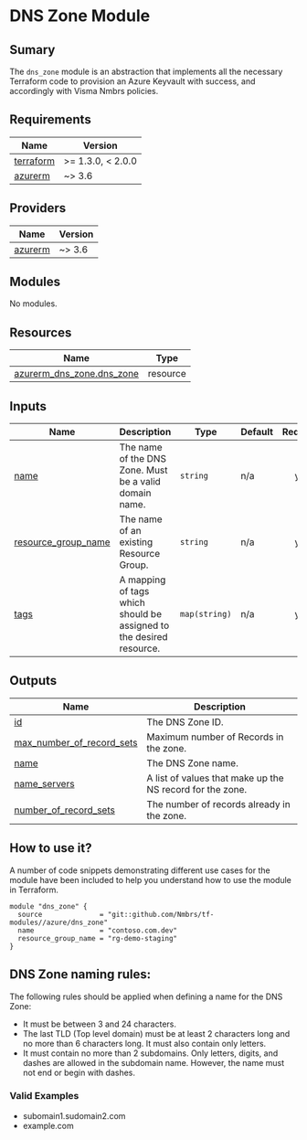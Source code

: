 # DNS Zone Module

## Sumary

The `dns_zone` module is an abstraction that implements all the necessary
Terraform code to provision an Azure Keyvault with success, and accordingly with
Visma Nmbrs policies.

## Requirements

| Name                                                                     | Version           |
| ------------------------------------------------------------------------ | ----------------- |
| <a name="requirement_terraform"></a> [terraform](#requirement_terraform) | >= 1.3.0, < 2.0.0 |
| <a name="requirement_azurerm"></a> [azurerm](#requirement_azurerm)       | ~> 3.6            |

## Providers

| Name                                                         | Version |
| ------------------------------------------------------------ | ------- |
| <a name="provider_azurerm"></a> [azurerm](#provider_azurerm) | ~> 3.6  |

## Modules

No modules.

## Resources

| Name                                                                                                                  | Type     |
| --------------------------------------------------------------------------------------------------------------------- | -------- |
| [azurerm_dns_zone.dns_zone](https://registry.terraform.io/providers/hashicorp/azurerm/latest/docs/resources/dns_zone) | resource |

## Inputs

| Name                                                                                       | Description                                                         | Type          | Default | Required |
| ------------------------------------------------------------------------------------------ | ------------------------------------------------------------------- | ------------- | ------- | :------: |
| <a name="input_name"></a> [name](#input_name)                                              | The name of the DNS Zone. Must be a valid domain name.              | `string`      | n/a     |   yes    |
| <a name="input_resource_group_name"></a> [resource_group_name](#input_resource_group_name) | The name of an existing Resource Group.                             | `string`      | n/a     |   yes    |
| <a name="input_tags"></a> [tags](#input_tags)                                              | A mapping of tags which should be assigned to the desired resource. | `map(string)` | n/a     |   yes    |

## Outputs

| Name                                                                                                           | Description                                               |
| -------------------------------------------------------------------------------------------------------------- | --------------------------------------------------------- |
| <a name="output_id"></a> [id](#output_id)                                                                      | The DNS Zone ID.                                          |
| <a name="output_max_number_of_record_sets"></a> [max_number_of_record_sets](#output_max_number_of_record_sets) | Maximum number of Records in the zone.                    |
| <a name="output_name"></a> [name](#output_name)                                                                | The DNS Zone name.                                        |
| <a name="output_name_servers"></a> [name_servers](#output_name_servers)                                        | A list of values that make up the NS record for the zone. |
| <a name="output_number_of_record_sets"></a> [number_of_record_sets](#output_number_of_record_sets)             | The number of records already in the zone.                |

## How to use it?

A number of code snippets demonstrating different use cases for the module have been included to help you understand how to use the module in Terraform.

```hcl
module "dns_zone" {
  source              = "git::github.com/Nmbrs/tf-modules//azure/dns_zone"
  name                = "contoso.com.dev"
  resource_group_name = "rg-demo-staging"
}
```

## DNS Zone naming rules:

The following rules should be applied when defining a name for the DNS Zone:

- It must be between 3 and 24 characters.
- The last TLD (Top level domain) must be at least 2 characters long and no more than 6 characters long. It must also contain only letters.
- It must contain no more than 2 subdomains. Only letters, digits, and dashes are allowed in the subdomain name. However, the name must not end or begin with dashes.

### Valid Examples

- subomain1.sudomain2.com
- example.com